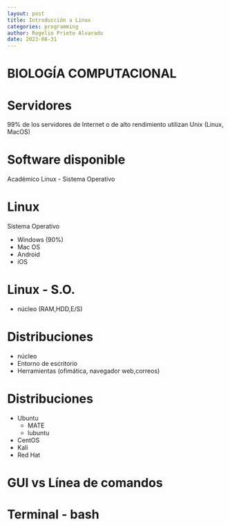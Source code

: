 ```yaml
---
layout: post
title: Introducción a Linux
categories: programming
author: Rogelio Prieto Alvarado
date: 2023-08-31
---
```


# BIOLOGÍA COMPUTACIONAL

# Servidores
99% de los servidores de Internet o de alto rendimiento utilizan Unix (Linux, MacOS)

# Software disponible
Académico
Linux - Sistema Operativo

# Linux
Sistema Operativo
 - Windows (90%)  
 - Mac OS
 - Android
 - iOS


# Linux - S.O.
- núcleo (RAM,HDD,E/S)

# Distribuciones
- núcleo
- Entorno de escritorio
- Herramientas (ofimática, navegador web,correos)

# Distribuciones
- Ubuntu
    - MATE
    - lubuntu
- CentOS
- Kali
- Red Hat

# GUI vs Línea de comandos

# Terminal - bash


